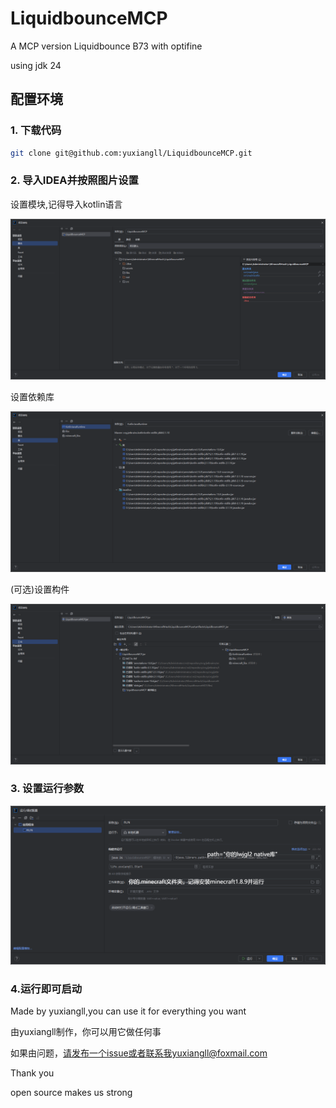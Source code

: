 # LiquidbounceMCP

A MCP version Liquidbounce B73 with optifine

using jdk 24



## 配置环境

### 1. 下载代码

```bash
git clone git@github.com:yuxiangll/LiquidbounceMCP.git
```



### 2. 导入IDEA并按照图片设置



设置模块,记得导入kotlin语言

![](.\assets\codeEnv.png)

设置依赖库

![](.\assets\libs.png)

(可选)设置构件

![](.\assets\buildCfg.png)

### 3. 设置运行参数

![](.\assets\runCfg.png)

### 4.运行即可启动



Made by yuxiangll,you can use it for everything you want

由yuxiangll制作，你可以用它做任何事

如果由问题，请发布一个issue或者联系我yuxiangll@foxmail.com

Thank you 

open source makes us strong